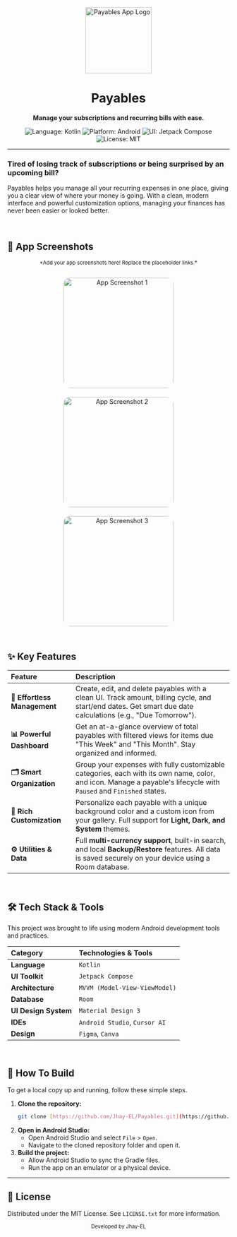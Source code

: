 <div align="center">

<img src="./app/src/main/res/Payable%20Logo.png" alt="Payables App Logo" width="150" />

# Payables

**Manage your subscriptions and recurring bills with ease.**

</div>

<p align="center">
  <img src="https://img.shields.io/badge/Language-Kotlin-7F52FF?style=for-the-badge&logo=kotlin" alt="Language: Kotlin">
  <img src="https://img.shields.io/badge/Platform-Android-3DDC84?style=for-the-badge&logo=android" alt="Platform: Android">
  <img src="https://img.shields.io/badge/UI-Jetpack%20Compose-4285F4?style=for-the-badge&logo=jetpackcompose" alt="UI: Jetpack Compose">
  <img src="https://img.shields.io/badge/License-MIT-blue.svg?style=for-the-badge" alt="License: MIT">
</p>

---

### **Tired of losing track of subscriptions or being surprised by an upcoming bill?**
Payables helps you manage all your recurring expenses in one place, giving you a clear view of where your money is going. With a clean, modern interface and powerful customization options, managing your finances has never been easier or looked better.

<br>

## 📸 App Screenshots
<div align="center">
  <sub>*Add your app screenshots here! Replace the placeholder links.*</sub>
  <br>
  <br>
  <img src="https://placehold.co/250x500/1e1e1e/c9c9c9?text=Screenshot%201" alt="App Screenshot 1" width="250" style="border-radius: 15px; margin: 10px;">
  <img src="https://placehold.co/250x500/1e1e1e/c9c9c9?text=Screenshot%202" alt="App Screenshot 2" width="250" style="border-radius: 15px; margin: 10px;">
  <img src="https://placehold.co/250x500/1e1e1e/c9c9c9?text=Screenshot%203" alt="App Screenshot 3" width="250" style="border-radius: 15px; margin: 10px;">
</div>

<br>

## ✨ Key Features

| Feature | Description |
| :--- | :--- |
| **💸 Effortless Management** | Create, edit, and delete payables with a clean UI. Track amount, billing cycle, and start/end dates. Get smart due date calculations (e.g., "Due Tomorrow"). |
| **📊 Powerful Dashboard** | Get an at-a-glance overview of total payables with filtered views for items due "This Week" and "This Month". Stay organized and informed. |
| **🗂️ Smart Organization** | Group your expenses with fully customizable categories, each with its own name, color, and icon. Manage a payable's lifecycle with `Paused` and `Finished` states. |
| **🎨 Rich Customization** | Personalize each payable with a unique background color and a custom icon from your gallery. Full support for **Light, Dark, and System** themes. |
| **⚙️ Utilities & Data** | Full **multi-currency support**, built-in search, and local **Backup/Restore** features. All data is saved securely on your device using a Room database. |

<br>

## 🛠️ Tech Stack & Tools

This project was brought to life using modern Android development tools and practices.

| Category | Technologies & Tools |
| :--- | :--- |
| **Language** | `Kotlin` |
| **UI Toolkit** | `Jetpack Compose` |
| **Architecture** | `MVVM (Model-View-ViewModel)` |
| **Database** | `Room` |
| **UI Design System** | `Material Design 3` |
| **IDEs** | `Android Studio`, `Cursor AI` |
| **Design** | `Figma`, `Canva` |

<br>

## 🚀 How To Build

To get a local copy up and running, follow these simple steps.

1.  **Clone the repository:**
    ```sh
    git clone [https://github.com/Jhay-EL/Payables.git](https://github.com/Jhay-EL/Payables.git)
    ```
2.  **Open in Android Studio:**
    - Open Android Studio and select `File` > `Open`.
    - Navigate to the cloned repository folder and open it.
3.  **Build the project:**
    - Allow Android Studio to sync the Gradle files.
    - Run the app on an emulator or a physical device.

---

## 📜 License

Distributed under the MIT License. See `LICENSE.txt` for more information.

<div align="center">
  <sub>Developed by Jhay-EL</sub>
</div>
